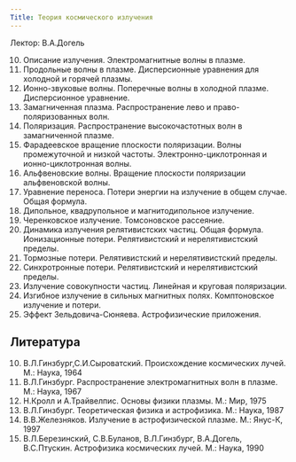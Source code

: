 ```yaml
---
Title: Теория космического излучения
---
```


Лектор: В.А.Догель

10. Описание излучения. Электромагнитные волны в плазме.
10. Продольные волны в плазме. Дисперсионные уравнения для холодной и горячей плазмы.
10. Ионно-звуковые волны. Поперечные волны в холодной плазме. Дисперсионное уравнение.
10. Замагниченная плазма. Распространение лево и право-поляризованных волн.
10. Поляризация. Распространение высокочастотных волн в замагниченной плазме.
10. Фарадеевское вращение плоскости поляризации. Волны промежуточной и низкой частоты. Электронно-циклотронная и ионно-циклотронная волны.
10. Альфвеновские волны. Вращение плоскости поляризации альфвеновской волны.
10. Уравнение переноса. Потери энергии на излучение в общем случае. Общая формула.
10. Дипольное, квадрупольное и магнитодипольное излучение.
10. Черенковское излучение. Томсоновское рассеяние.
10. Динамика излучения релятивистских частиц. Общая формула. Ионизационные потери. Релятивистский и нерелятивистский пределы.
10. Тормозные потери. Релятивистский и нерелятивистский пределы.
10. Синхротронные потери. Релятивистский и нерелятивистский пределы.
10. Излучение совокупности частиц. Линейная и круговая поляризации.
10. Изгибное излучение в сильных магнитных полях. Комптоновское излучение и потери.
10. Эффект Зельдовича-Сюняева. Астрофизические приложения.
 
## Литература

10. В.Л.Гинзбург,С.И.Сыроватский. Происхождение космических лучей. М.: Наука, 1964
10. В.Л.Гинзбург. Распространение электромагнитных волн в плазме. М.: Наука, 1967
10. Н.Кролл и А.Трайвелпис. Основы физики плазмы. М.: Мир, 1975
10. В.Л.Гинзбург. Теоретическая физика и астрофизика. М.: Наука, 1987
10. В.В.Железняков. Излучение в астрофизической плазме. М.: Янус-К, 1997
10. В.Л.Березинский, С.В.Буланов, В.Л.Гинзбург, В.А.Догель, В.С.Птускин. Астрофизика космических лучей. М.: Наука, 1990

